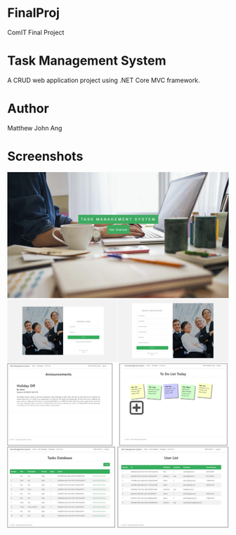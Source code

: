 # FinalProj
ComIT Final Project

# Task Management System
A CRUD web application project using .NET Core MVC framework.  

# Author
Matthew John Ang

# Screenshots

<img src="https://github.com/matthewjohnang/FinalProj/blob/master/Screenshots/1.png">
<img src="https://github.com/matthewjohnang/FinalProj/blob/master/Screenshots/2.png">
<img src="https://github.com/matthewjohnang/FinalProj/blob/master/Screenshots/3.png">
<img src="https://github.com/matthewjohnang/FinalProj/blob/master/Screenshots/4.png">

